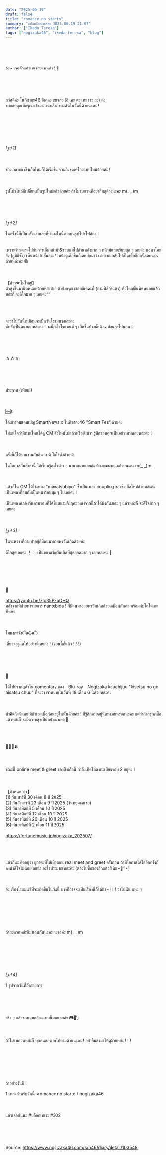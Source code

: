 ```yaml
---
date: "2025-06-19"
draft: false
title: "romance no starto"
summary: "แปลบล็อกเทเรสะ 2025.06.19 21:07"
author: ["Ikeda Teresa"]
tags: ["nogizaka46", "ikeda-teresa", "blog"]
---
```


\
\
\
\
อ้ะ~ เจอตัวแล้วเทเรสะแพนด้า ! 👀\
\
\
\
\
\
สวัสดีค่ะ โนกิซากะ46 อิเคดะ เทเรสะ (อิ เคะ ดะ เทะ เระ สะ) ค่ะ\
ขอขอบคุณที่กรุณาเข้ามาอ่านบล็อกของฉันในวันนี้ด้วยนะคะ !\
\
\
\
\
\
\
\
_[รูป 1]_\
\
\
\
ช่วงเวลาของซิงเกิ้ลใหม่ก็ได้เริ่มขึ้น รวมถึงชุดเครื่องแบบใหม่ด้วยค่ะ !\
\
\
\
รูปโปรไฟล์ก็เปลี่ยนเป็นรูปใหม่แล้วด้วยค่ะ ถ้าไม่รบกวนก็อย่าลืมดูด้วยนะคะ m(\_ \_)m\
\
\
\
\
\
_[รูป 2]_\
\
ในครั้งนี้ก็เป็นครั้งแรกเลยที่ทำผมโพนี่เทลบนรูปโปรไฟล์ค่ะ !\
\
\
เพราะว่าลงแรงไปกับการเล็มหน้าม้า&รวบผมไปด้านหลังมาก ๆ หน้าม้าเลยเรียบสุด ๆ เลยค่ะ พอนาโอะจัง (ยูมิกิซัง) เห็นหน้าม้าสั้นลงแล้วหน้าดูเด็กขึ้นก็เลยทักมาว่า อย่างกะกลับไปเป็นเด็กอีกครั้งเลยนะ~ ด้วยหล่ะค่ะ 😆\
\
\
\
【ข่าว☆ไม่ใหญ่】\
ตัวสูงขึ้นมานิดหน่อยด้วยหล่ะค่ะ ! ถ้ายังกรุณาชอบอิเคดะที่ (ตามฟิสิกส์แล้ว) ตัวใหญ่ขึ้นนิดหน่อยแล้วหล่ะก็ จะดีใจมาก ๆ เลยค่ะ^^
\
\
\
\
\
จะว่าไปวันนี้เหมือนจะเป็นวันโรแมนซ์หล่ะค่ะ\
ซัทจังเป็นคนบอกหล่ะค่ะ ! จะมีอะไรโรแมนซ์ ๆ เกิดขึ้นบ้างมั้ยน้า~ ก่อนจะไปนอน !\
\
\
\
\
\
☆☆☆\
\
\
\
\
\
ประกาศ (เพียบ!)\
\
\
\
🆕s\
\
ได้เข้าร่วมแคมเปญ SmartNews x โนกิซากะ46 "Smart Fes" ด้วยค่ะ\
\
ไม่แน่ใจว่ามีท่านไหนได้ดู CM ตัวใหม่ไปแล้วหรือยังน้าา รู้สึกขอบคุณเป็นอย่างมากเลยหล่ะค่ะ !\
\
\
\
ครั้งนี้ก็ได้ร่วมงานกับอินากาคิ โกโร่ซังด้วยค่ะ\
\
ในโอกาสอันล้ำค่านี้ ได้เรียนรู้อะไรต่าง ๆ มามากมายเลยค่ะ ต้องขอขอบคุณด้วยนะคะ m(\_ \_)m\
\
\
\
แล้วก็ใน CM ได้ใช้เพลง "manatsubiyo" ซึ่งเป็นเพลง coupling ของซิงเกิ้ลใหม่ด้วยหล่ะค่ะ เป็นเพลงที่สมกับเป็นหน้าร้อนสุด ๆ ไปเลยค่ะ !\
\
เป็นเพลงฉลองวันครบรอบที่ได้ขึ้นสนามจิงกุค่ะ หลังจากนี้ถ้าได้ฟังกันเยอะ ๆ แล้วหล่ะก็ จะดีใจมาก ๆ เลยค่ะ\
\
\
\
_[รูป 3]_\
\
ในระหว่างที่ถ่ายทำอยู่ก็มีคนมาอวยพรวันเกิดด้วยค่ะ\
\
ดีใจสุดเลยค่ะ ！！ เป็นของขวัญวันเกิดที่สุดยอดมาก ๆ เลยหล่ะค่ะ 🎂\
\
\
\
\
\
\
🎨\
\
<https://youtu.be/7Ip35PEqDHQ>\
หลังจากที่ถ่ายทำรายการ nantebida ! ก็มีคนมาอวยพรวันเกิดด้วยเหมือนกันค่ะ พร้อมกับโคโตเกะซังเลย\
\
\
\
โมมงกะจัง꒰՞o̴̶̷̤ᾥo̴̶̷̤՞꒱\
\
เดี๋ยวจะดูแลให้อย่างดีเลยค่ะ ! (ตอนนี้ก็แล้ว ! ! !)\
\
\
\
\
\
🚧\
\
ได้ไปปรากฏตัวใน comentary ของ　Blu-ray　Nogizaka kouchijuu "kisetsu no go aisatsu chuu" ที่จะวางจำหน่ายในวันที่ 18 เดือน 6 นี้ด้วยหล่ะค่ะ\
\
\
\
น่าคิดถึงจังเลย มีตัวเองเมื่อก่อนอยู่ในนั้นด้วยค่ะ ! ก็รู้สึกอายอยู่นิดหน่อยหรอกนะคะ แต่ว่าถ้ากรุณาซื้อแล้วหล่ะก็ จะมีความสุขเป็นอย่างมากค่ะ🎁\
\
\
\
\
🤝🏻🤍🫂\
\
\
\
ขณะนี้ online meet & greet ของซิงเกิ้ลนี้ กำลังเปิดให้ลงทะเบียนรอบ 2 อยู่ค่ะ !\
\
\
\
【กำหนดการ】\
(1) วันเสาร์ที่ 30 เดือน 8 ปี 2025\
(2) วันอังคารที่ 23 เดือน 9 ปี 2025 (วันหยุดชดเชย)\
(3) วันอาทิตย์ที่ 5 เดือน 10 ปี 2025\
(4) วันอาทิตย์ที่ 12 เดือน 10 ปี 2025\
(5) วันอาทิตย์ที่ 26 เดือน 10 ปี 2025\
(6) วันอาทิตย์ที่ 2 เดือน 11 ปี 2025\
\
<https://fortunemusic.jp/nogizaka_202507/>\
\
\
\
\
แล้วก็นะ คิดอยู่ว่า ยูกาตะที่ใส่เมื่อตอน real meet and greet ครั้งก่อน ถ้ามีโอกาสได้ใส่อีกครั้งก็คงน่าดีใจไม่น้อยเลยน้า อะไรประมาณหล่ะค่ะ (ต้องไปซื้อของอีกแล้วสิเนี่ย~🎐꙳⋆)\
\
\
\
อ้ะ เรื่องโรแมนซ์ที่จะเกิดขึ้นในวันนี้ บางทีอาจจะเป็นเรื่องนี้ก็ได้น้า~ ! ! ! ว่าไปนั่น แหะ ๆ\
\
\
\
\
\
\
\
ถ้าสะดวกหล่ะก็มาเล่นกันนะคะ จะรอค่ะ m(\_ \_)m\
\
\
\
\
\
\
\
_[รูป 4]_\
\
1 รูปจากวันที่อัดรายการ\
\
\
\
\
\
จริง ๆ แล้วชอบมุมกล้องแบบนี้มากเลยค่ะ 📷💭 ̖́-\
\
\
\
ถ้าไม่รบกวนหล่ะก็ ทุกคนลองเอาไปตามด้วยนะคะ ! อย่าลืมส่งมาให้ดูด้วยหล่ะ ! ! !\
\
\
\
\
\
\
\
ถ้าอย่างงั้นก็ !\
\
1 เพลงสำหรับวันนี้⇢romance no starto / nogizaka46\
\
\
\
แล้วเจอกันนะ #บล็อกเทเระ #302\
\
\
\
\
\
Source: <https://www.nogizaka46.com/s/n46/diary/detail/103548>
